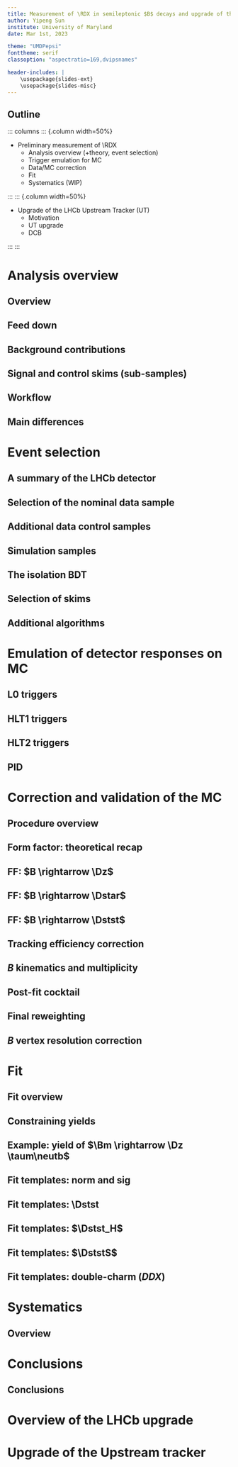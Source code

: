 ```yaml
---
title: Measurement of \RDX in semileptonic $B$ decays and upgrade of the LHCb Upstream Tracker
author: Yipeng Sun
institute: University of Maryland
date: Mar 1st, 2023

theme: "UMDPepsi"
fonttheme: serif
classoption: "aspectratio=169,dvipsnames"

header-includes: |
    \usepackage{slides-ext}
    \usepackage{slides-misc}
---
```


## Outline

::: columns
::: {.column width=50%}

- Preliminary measurement of \RDX
    - Analysis overview (+theory, event selection)
    - Trigger emulation for MC
    - Data/MC correction
    - Fit
    - Systematics (WIP)

:::
::: {.column width=50%}

- Upgrade of the LHCb Upstream Tracker (UT)
    - Motivation
    - UT upgrade
    - DCB

:::
:::


# Analysis overview

## Overview


## Feed down


## Background contributions


## Signal and control skims (sub-samples)


## Workflow


## Main differences


# Event selection

## A summary of the LHCb detector


## Selection of the nominal data sample


## Additional data control samples


## Simulation samples


## The isolation BDT


## Selection of skims


## Additional algorithms


# Emulation of detector responses on MC

## L0 triggers


## HLT1 triggers


## HLT2 triggers


## PID


# Correction and validation of the MC

## Procedure overview


## Form factor: theoretical recap


## FF: $B \rightarrow \Dz$


## FF: $B \rightarrow \Dstar$


## FF: $B \rightarrow \Dstst$


## Tracking efficiency correction


## $B$ kinematics and multiplicity


## Post-fit cocktail


## Final reweighting


## $B$ vertex resolution correction


# Fit

## Fit overview


## Constraining yields


## Example: yield of $\Bm \rightarrow \Dz \taum\neutb$


## Fit templates: norm and sig


## Fit templates: \Dstst


## Fit templates: $\Dstst_H$


## Fit templates: $\DststS$


## Fit templates: double-charm ($DDX$)


# Systematics

## Overview


# Conclusions

## Conclusions


# Overview of the LHCb upgrade


# Upgrade of the Upstream tracker
